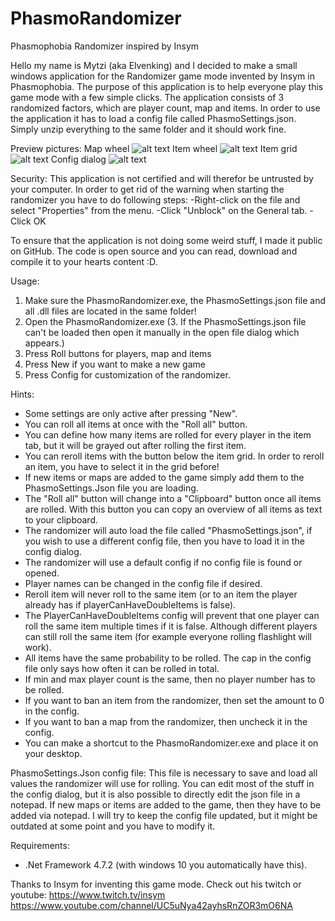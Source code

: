 # PhasmoRandomizer
Phasmophobia Randomizer inspired by Insym

Hello my name is Mytzi (aka Elvenking) and I decided to make a small windows application for
the Randomizer game mode invented by Insym in Phasmophobia.
The purpose of this application is to help everyone play this game mode with a few simple clicks.
The application consists of 3 randomized factors, which are player count, map and items.
In order to use the application it has to load a config file called PhasmoSettings.json.
Simply unzip everything to the same folder and it should work fine.

Preview pictures:
Map wheel
![alt text](https://i.imgur.com/tL7UPT8.jpg)
Item wheel
![alt text](https://i.imgur.com/PaRZCwI.jpg)
Item grid
![alt text](https://i.imgur.com/SWB1kcb.jpg)
Config dialog
![alt text](https://i.imgur.com/kQ0O97M.jpg)

Security:
This application is not certified and will therefor be untrusted by your computer.
In order to get rid of the warning when starting the randomizer you have to do following steps:
   -Right-click on the file and select "Properties" from the menu.
   -Click "Unblock" on the General tab.
   -Click OK

To ensure that the application is not doing some weird stuff, I made it public on GitHub.
The code is open source and you can read, download and compile it to your hearts content :D.

Usage:
1. Make sure the PhasmoRandomizer.exe, the PhasmoSettings.json file and all .dll files are located in the same folder!
2. Open the PhasmoRandomizer.exe
(3. If the PhasmoSettings.json file can't be loaded then open it manually in the open file dialog which appears.)
4. Press Roll buttons for players, map and items
5. Press New if you want to make a new game
6. Press Config for customization of the randomizer.

Hints:
- Some settings are only active after pressing "New".
- You can roll all items at once with the "Roll all" button.
- You can define how many items are rolled for every player in the item tab, but it will be grayed out after rolling the first item.
- You can reroll items with the button below the item grid. In order to reroll an item, you have to select it in the grid before!
- If new items or maps are added to the game simply add them to the PhasmoSettings.Json file you are loading.
- The "Roll all" button will change into a "Clipboard" button once all items are rolled. 
  With this button you can copy an overview of all items as text to your clipboard.
- The randomizer will auto load the file called "PhasmoSettings.json", 
  if you wish to use a different config file, then you have to load it in the config dialog.
- The randomizer will use a default config if no config file is found or opened.
- Player names can be changed in the config file if desired.  
- Reroll item will never roll to the same item (or to an item the player already has if playerCanHaveDoubleItems is false).
- The PlayerCanHaveDoubleItems config will prevent that one player can roll the same item multiple times if it is false. 
  Although different players can still roll the same item (for example everyone rolling flashlight will work).
- All items have the same probability to be rolled. 
  The cap in the config file only says how often it can be rolled in total.
- If min and max player count is the same, then no player number has to be rolled.
- If you want to ban an item from the randomizer, then set the amount to 0 in the config.
- If you want to ban a map from the randomizer, then uncheck it in the config.
- You can make a shortcut to the PhasmoRandomizer.exe and place it on your desktop.

PhasmoSettings.Json config file:
This file is necessary to save and load all values the randomizer will use for rolling.
You can edit most of the stuff in the config dialog, but it is also possible to directly edit the 
json file in a notepad. 
If new maps or items are added to the game, then they have to be added via notepad.
I will try to keep the config file updated, but it might be outdated at some point and you have to modify it.

Requirements:
- .Net Framework 4.7.2 (with windows 10 you automatically have this).

Thanks to Insym for inventing this game mode.
Check out his twitch or youtube: 
https://www.twitch.tv/insym 
https://www.youtube.com/channel/UC5uNya42ayhsRnZOR3mO6NA
